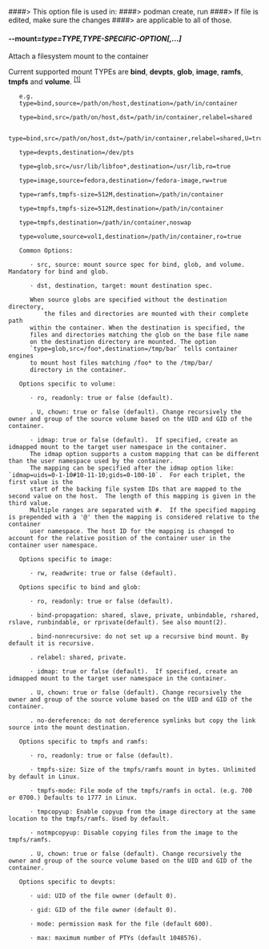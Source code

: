 ####> This option file is used in:
####>   podman create, run
####> If file is edited, make sure the changes
####> are applicable to all of those.
#### **--mount**=*type=TYPE,TYPE-SPECIFIC-OPTION[,...]*

Attach a filesystem mount to the container

Current supported mount TYPEs are **bind**, **devpts**, **glob**, **image**, **ramfs**, **tmpfs** and **volume**. <sup>[[1]](#Footnote1)</sup>

       e.g.
       type=bind,source=/path/on/host,destination=/path/in/container

       type=bind,src=/path/on/host,dst=/path/in/container,relabel=shared

       type=bind,src=/path/on/host,dst=/path/in/container,relabel=shared,U=true

       type=devpts,destination=/dev/pts

       type=glob,src=/usr/lib/libfoo*,destination=/usr/lib,ro=true

       type=image,source=fedora,destination=/fedora-image,rw=true

       type=ramfs,tmpfs-size=512M,destination=/path/in/container

       type=tmpfs,tmpfs-size=512M,destination=/path/in/container

       type=tmpfs,destination=/path/in/container,noswap

       type=volume,source=vol1,destination=/path/in/container,ro=true

       Common Options:

	      · src, source: mount source spec for bind, glob, and volume. Mandatory for bind and glob.

	      · dst, destination, target: mount destination spec.

	      When source globs are specified without the destination directory,
              the files and directories are mounted with their complete path
	      within the container. When the destination is specified, the
	      files and directories matching the glob on the base file name
	      on the destination directory are mounted. The option
	      `type=glob,src=/foo*,destination=/tmp/bar` tells container engines
	      to mount host files matching /foo* to the /tmp/bar/
	      directory in the container.

       Options specific to volume:

	      · ro, readonly: true or false (default).

	      . U, chown: true or false (default). Change recursively the owner and group of the source volume based on the UID and GID of the container.

	      · idmap: true or false (default).  If specified, create an idmapped mount to the target user namespace in the container.
          The idmap option supports a custom mapping that can be different than the user namespace used by the container.
          The mapping can be specified after the idmap option like: `idmap=uids=0-1-10#10-11-10;gids=0-100-10`.  For each triplet, the first value is the
          start of the backing file system IDs that are mapped to the second value on the host.  The length of this mapping is given in the third value.
          Multiple ranges are separated with #.  If the specified mapping is prepended with a '@' then the mapping is considered relative to the container
          user namespace. The host ID for the mapping is changed to account for the relative position of the container user in the container user namespace.

       Options specific to image:

	      · rw, readwrite: true or false (default).

       Options specific to bind and glob:

	      · ro, readonly: true or false (default).

	      · bind-propagation: shared, slave, private, unbindable, rshared, rslave, runbindable, or rprivate(default). See also mount(2).

	      . bind-nonrecursive: do not set up a recursive bind mount. By default it is recursive.

	      . relabel: shared, private.

	      · idmap: true or false (default).  If specified, create an idmapped mount to the target user namespace in the container.

	      . U, chown: true or false (default). Change recursively the owner and group of the source volume based on the UID and GID of the container.

	      . no-dereference: do not dereference symlinks but copy the link source into the mount destination.

       Options specific to tmpfs and ramfs:

	      · ro, readonly: true or false (default).

	      · tmpfs-size: Size of the tmpfs/ramfs mount in bytes. Unlimited by default in Linux.

	      · tmpfs-mode: File mode of the tmpfs/ramfs in octal. (e.g. 700 or 0700.) Defaults to 1777 in Linux.

	      · tmpcopyup: Enable copyup from the image directory at the same location to the tmpfs/ramfs. Used by default.

	      · notmpcopyup: Disable copying files from the image to the tmpfs/ramfs.

	      . U, chown: true or false (default). Change recursively the owner and group of the source volume based on the UID and GID of the container.

       Options specific to devpts:

	      · uid: UID of the file owner (default 0).

	      · gid: GID of the file owner (default 0).

	      · mode: permission mask for the file (default 600).

	      · max: maximum number of PTYs (default 1048576).

